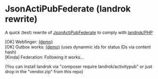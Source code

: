 # JsonActiPubFederate (landrok rewrite)

A quick (test) rewrite of [JsonActiPubFederate](https://codeberg.org/alceawisteria/JsonActiPubFederate)
 to comply with [landrok/PHP](https://github.com/landrok/activitypub)

 [OK] Webfinger: [(demo)](https://yusaao.com/.well-known/webfinger?resource=acct:yusaao@yusaao.com)  
 [OK] Outbox works: [(demo)](https://yusaao.com/yusaao/outbox?page=true) (uses dynanmic ids for status IDs via content hash)   
 [Kinda] Federation: Following it works...
  
(You can install landrok via "composer require landrok/activitypub" or just drop in the "vendor.zip" from this repo)
